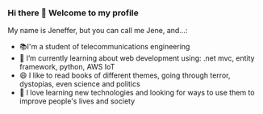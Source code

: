 ### Hi there 👋 Welcome to my profile

<!--
**jenefferf/jenefferf** is a ✨ _special_ ✨ repository because its `README.md` (this file) appears on your GitHub profile.-->

My name is Jeneffer, but you can call me Jene, and...:

- :books:I'm a student of telecommunications engineering
- 🌱 I’m currently learning about web development using: .net mvc, entity framework, python, AWS IoT
- 😄 I like to read books of different themes, going through terror, dystopias, even science and politics 
- 🔭 I love learning new technologies and looking for ways to use them to improve people's lives and society
